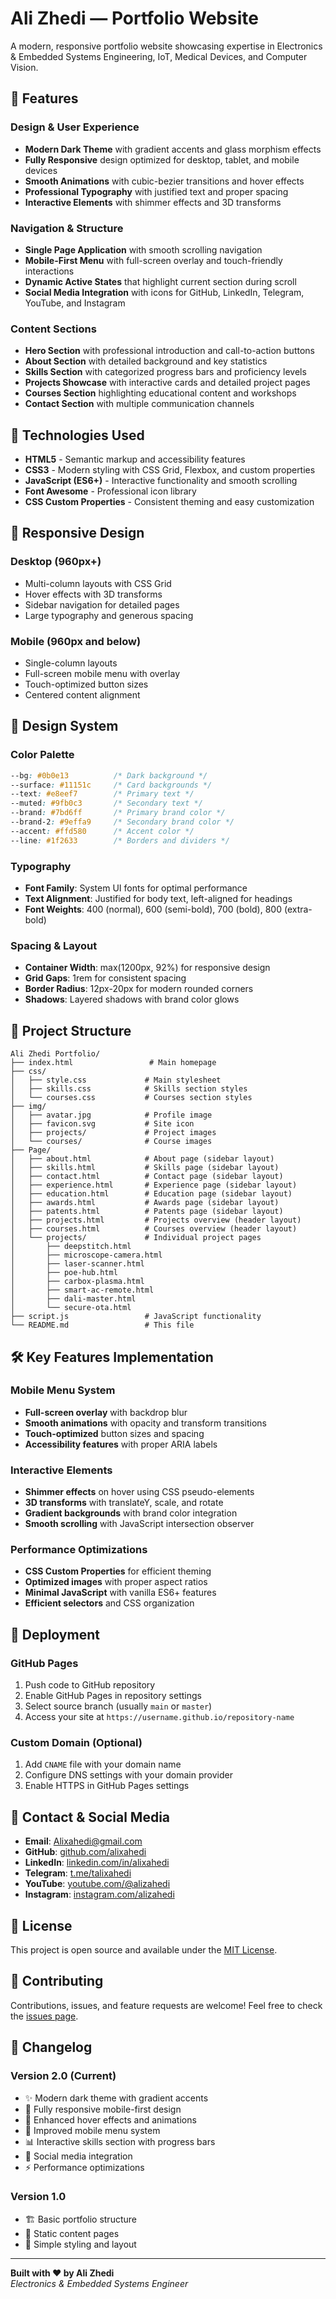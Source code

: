 # Ali Zhedi — Portfolio Website

A modern, responsive portfolio website showcasing expertise in Electronics & Embedded Systems Engineering, IoT, Medical Devices, and Computer Vision.

## 🌟 Features

### Design & User Experience
- **Modern Dark Theme** with gradient accents and glass morphism effects
- **Fully Responsive** design optimized for desktop, tablet, and mobile devices
- **Smooth Animations** with cubic-bezier transitions and hover effects
- **Professional Typography** with justified text and proper spacing
- **Interactive Elements** with shimmer effects and 3D transforms

### Navigation & Structure
- **Single Page Application** with smooth scrolling navigation
- **Mobile-First Menu** with full-screen overlay and touch-friendly interactions
- **Dynamic Active States** that highlight current section during scroll
- **Social Media Integration** with icons for GitHub, LinkedIn, Telegram, YouTube, and Instagram

### Content Sections
- **Hero Section** with professional introduction and call-to-action buttons
- **About Section** with detailed background and key statistics
- **Skills Section** with categorized progress bars and proficiency levels
- **Projects Showcase** with interactive cards and detailed project pages
- **Courses Section** highlighting educational content and workshops
- **Contact Section** with multiple communication channels

## 🚀 Technologies Used

- **HTML5** - Semantic markup and accessibility features
- **CSS3** - Modern styling with CSS Grid, Flexbox, and custom properties
- **JavaScript (ES6+)** - Interactive functionality and smooth scrolling
- **Font Awesome** - Professional icon library
- **CSS Custom Properties** - Consistent theming and easy customization

## 📱 Responsive Design

### Desktop (960px+)
- Multi-column layouts with CSS Grid
- Hover effects with 3D transforms
- Sidebar navigation for detailed pages
- Large typography and generous spacing

### Mobile (960px and below)
- Single-column layouts
- Full-screen mobile menu with overlay
- Touch-optimized button sizes
- Centered content alignment

## 🎨 Design System

### Color Palette
```css
--bg: #0b0e13          /* Dark background */
--surface: #11151c     /* Card backgrounds */
--text: #e8eef7        /* Primary text */
--muted: #9fb0c3       /* Secondary text */
--brand: #7bd6ff       /* Primary brand color */
--brand-2: #9effa9     /* Secondary brand color */
--accent: #ffd580      /* Accent color */
--line: #1f2633        /* Borders and dividers */
```

### Typography
- **Font Family**: System UI fonts for optimal performance
- **Text Alignment**: Justified for body text, left-aligned for headings
- **Font Weights**: 400 (normal), 600 (semi-bold), 700 (bold), 800 (extra-bold)

### Spacing & Layout
- **Container Width**: max(1200px, 92%) for responsive design
- **Grid Gaps**: 1rem for consistent spacing
- **Border Radius**: 12px-20px for modern rounded corners
- **Shadows**: Layered shadows with brand color glows

## 📁 Project Structure

```
Ali Zhedi Portfolio/
├── index.html                 # Main homepage
├── css/
│   ├── style.css             # Main stylesheet
│   ├── skills.css            # Skills section styles
│   └── courses.css           # Courses section styles
├── img/
│   ├── avatar.jpg            # Profile image
│   ├── favicon.svg           # Site icon
│   ├── projects/             # Project images
│   └── courses/              # Course images
├── Page/
│   ├── about.html            # About page (sidebar layout)
│   ├── skills.html           # Skills page (sidebar layout)
│   ├── contact.html          # Contact page (sidebar layout)
│   ├── experience.html       # Experience page (sidebar layout)
│   ├── education.html        # Education page (sidebar layout)
│   ├── awards.html           # Awards page (sidebar layout)
│   ├── patents.html          # Patents page (sidebar layout)
│   ├── projects.html         # Projects overview (header layout)
│   ├── courses.html          # Courses overview (header layout)
│   └── projects/             # Individual project pages
│       ├── deepstitch.html
│       ├── microscope-camera.html
│       ├── laser-scanner.html
│       ├── poe-hub.html
│       ├── carbox-plasma.html
│       ├── smart-ac-remote.html
│       ├── dali-master.html
│       └── secure-ota.html
├── script.js                 # JavaScript functionality
└── README.md                 # This file
```

## 🛠️ Key Features Implementation

### Mobile Menu System
- **Full-screen overlay** with backdrop blur
- **Smooth animations** with opacity and transform transitions
- **Touch-optimized** button sizes and spacing
- **Accessibility features** with proper ARIA labels

### Interactive Elements
- **Shimmer effects** on hover using CSS pseudo-elements
- **3D transforms** with translateY, scale, and rotate
- **Gradient backgrounds** with brand color integration
- **Smooth scrolling** with JavaScript intersection observer

### Performance Optimizations
- **CSS Custom Properties** for efficient theming
- **Optimized images** with proper aspect ratios
- **Minimal JavaScript** with vanilla ES6+ features
- **Efficient selectors** and CSS organization

## 🚀 Deployment

### GitHub Pages
1. Push code to GitHub repository
2. Enable GitHub Pages in repository settings
3. Select source branch (usually `main` or `master`)
4. Access your site at `https://username.github.io/repository-name`

### Custom Domain (Optional)
1. Add `CNAME` file with your domain name
2. Configure DNS settings with your domain provider
3. Enable HTTPS in GitHub Pages settings

## 📧 Contact & Social Media

- **Email**: Alixahedi@gmail.com
- **GitHub**: [github.com/alixahedi](https://github.com/alixahedi)
- **LinkedIn**: [linkedin.com/in/alixahedi](https://www.linkedin.com/in/alixahedi/)
- **Telegram**: [t.me/talixahedi](https://t.me/talixahedi)
- **YouTube**: [youtube.com/@alizahedi](https://youtube.com/@alizahedi)
- **Instagram**: [instagram.com/alizahedi](https://instagram.com/alizahedi)

## 📄 License

This project is open source and available under the [MIT License](LICENSE).

## 🤝 Contributing

Contributions, issues, and feature requests are welcome! Feel free to check the [issues page](../../issues).

## 📝 Changelog

### Version 2.0 (Current)
- ✨ Modern dark theme with gradient accents
- 📱 Fully responsive mobile-first design
- 🎨 Enhanced hover effects and animations
- 🔧 Improved mobile menu system
- 📊 Interactive skills section with progress bars
- 🎯 Social media integration
- ⚡ Performance optimizations

### Version 1.0
- 🏗️ Basic portfolio structure
- 📄 Static content pages
- 🎨 Simple styling and layout

---

**Built with ❤️ by Ali Zhedi**  
*Electronics & Embedded Systems Engineer*
